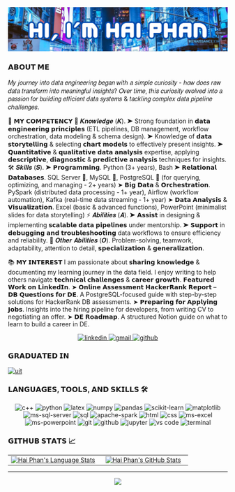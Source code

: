 <img src="./banner.png" alt="name banner" />

### 𝗔𝗕𝗢𝗨𝗧 𝗠𝗘

𝑀𝑦 𝑗𝑜𝑢𝑟𝑛𝑒𝑦 𝑖𝑛𝑡𝑜 𝑑𝑎𝑡𝑎 𝑒𝑛𝑔𝑖𝑛𝑒𝑒𝑟𝑖𝑛𝑔 𝑏𝑒𝑔𝑎𝑛 𝑤𝑖𝑡ℎ 𝑎 𝑠𝑖𝑚𝑝𝑙𝑒 𝑐𝑢𝑟𝑖𝑜𝑠𝑖𝑡𝑦 - ℎ𝑜𝑤 𝑑𝑜𝑒𝑠 𝑟𝑎𝑤 𝑑𝑎𝑡𝑎 𝑡𝑟𝑎𝑛𝑠𝑓𝑜𝑟𝑚 𝑖𝑛𝑡𝑜 𝑚𝑒𝑎𝑛𝑖𝑛𝑔𝑓𝑢𝑙 𝑖𝑛𝑠𝑖𝑔ℎ𝑡𝑠? 𝑂𝑣𝑒𝑟 𝑡𝑖𝑚𝑒, 𝑡ℎ𝑖𝑠 𝑐𝑢𝑟𝑖𝑜𝑠𝑖𝑡𝑦 𝑒𝑣𝑜𝑙𝑣𝑒𝑑 𝑖𝑛𝑡𝑜 𝑎 𝑝𝑎𝑠𝑠𝑖𝑜𝑛 𝑓𝑜𝑟 𝑏𝑢𝑖𝑙𝑑𝑖𝑛𝑔 𝑒𝑓𝑓𝑖𝑐𝑖𝑒𝑛𝑡 𝑑𝑎𝑡𝑎 𝑠𝑦𝑠𝑡𝑒𝑚𝑠 & 𝑡𝑎𝑐𝑘𝑙𝑖𝑛𝑔 𝑐𝑜𝑚𝑝𝑙𝑒𝑥 𝑑𝑎𝑡𝑎 𝑝𝑖𝑝𝑒𝑙𝑖𝑛𝑒 𝑐ℎ𝑎𝑙𝑙𝑒𝑛𝑔𝑒𝑠.

🚀 𝗠𝗬 𝗖𝗢𝗠𝗣𝗘𝗧𝗘𝗡𝗖𝗬
🧠 𝑲𝒏𝒐𝒘𝒍𝒆𝒅𝒈𝒆 (𝑲).
➤ Strong foundation in 𝗱𝗮𝘁𝗮 𝗲𝗻𝗴𝗶𝗻𝗲𝗲𝗿𝗶𝗻𝗴 𝗽𝗿𝗶𝗻𝗰𝗶𝗽𝗹𝗲𝘀 (ETL pipelines, DB management, workflow orchestration, data modeling & schema design).
➤ Knowledge of 𝗱𝗮𝘁𝗮 𝘀𝘁𝗼𝗿𝘆𝘁𝗲𝗹𝗹𝗶𝗻𝗴 & selecting 𝗰𝗵𝗮𝗿𝘁 𝗺𝗼𝗱𝗲𝗹𝘀 to effectively present insights.
➤ 𝗤𝘂𝗮𝗻𝘁𝗶𝘁𝗮𝘁𝗶𝘃𝗲 & 𝗾𝘂𝗮𝗹𝗶𝘁𝗮𝘁𝗶𝘃𝗲 𝗱𝗮𝘁𝗮 𝗮𝗻𝗮𝗹𝘆𝘀𝗶𝘀 expertise, applying 𝗱𝗲𝘀𝗰𝗿𝗶𝗽𝘁𝗶𝘃𝗲, 𝗱𝗶𝗮𝗴𝗻𝗼𝘀𝘁𝗶𝗰 & 𝗽𝗿𝗲𝗱𝗶𝗰𝘁𝗶𝘃𝗲 𝗮𝗻𝗮𝗹𝘆𝘀𝗶𝘀 techniques for insights.
🛠 𝑺𝒌𝒊𝒍𝒍𝒔 (𝑺).
➤ 𝗣𝗿𝗼𝗴𝗿𝗮𝗺𝗺𝗶𝗻𝗴. Python (3+ years), Bash
➤ 𝗥𝗲𝗹𝗮𝘁𝗶𝗼𝗻𝗮𝗹 𝗗𝗮𝘁𝗮𝗯𝗮𝘀𝗲𝘀. SQL Server 🏢, MySQL 🐬, PostgreSQL 🐘 (for querying, optimizing, and managing - 2+ years)
➤ 𝗕𝗶𝗴 𝗗𝗮𝘁𝗮 & 𝗢𝗿𝗰𝗵𝗲𝘀𝘁𝗿𝗮𝘁𝗶𝗼𝗻. PySpark (distributed data processing - 1+ year), Airflow (workflow automation), Kafka (real-time data streaming - 1+ year)
➤ 𝗗𝗮𝘁𝗮 𝗔𝗻𝗮𝗹𝘆𝘀𝗶𝘀 & 𝗩𝗶𝘀𝘂𝗮𝗹𝗶𝘇𝗮𝘁𝗶𝗼𝗻. Excel (basic & advanced functions), PowerPoint (minimalist slides for data storytelling)
⚡ 𝑨𝒃𝒊𝒍𝒊𝒕𝒊𝒆𝒔 (𝑨).
➤ 𝗔𝘀𝘀𝗶𝘀𝘁 in designing & implementing 𝘀𝗰𝗮𝗹𝗮𝗯𝗹𝗲 𝗱𝗮𝘁𝗮 𝗽𝗶𝗽𝗲𝗹𝗶𝗻𝗲𝘀 under mentorship.
➤ 𝗦𝘂𝗽𝗽𝗼𝗿𝘁 in 𝗱𝗲𝗯𝘂𝗴𝗴𝗶𝗻𝗴 𝗮𝗻𝗱 𝘁𝗿𝗼𝘂𝗯𝗹𝗲𝘀𝗵𝗼𝗼𝘁𝗶𝗻𝗴 data workflows to ensure efficiency and reliability.
📌 𝑶𝒕𝒉𝒆𝒓 𝑨𝒃𝒊𝒍𝒊𝒕𝒊𝒆𝒔 (𝑶). Problem-solving, teamwork, adaptability, attention to detail, 𝘀𝗽𝗲𝗰𝗶𝗮𝗹𝗶𝘇𝗮𝘁𝗶𝗼𝗻 & 𝗴𝗲𝗻𝗲𝗿𝗮𝗹𝗶𝘇𝗮𝘁𝗶𝗼𝗻.

📚 𝗠𝗬 𝗜𝗡𝗧𝗘𝗥𝗘𝗦𝗧
I am passionate about 𝘀𝗵𝗮𝗿𝗶𝗻𝗴 𝗸𝗻𝗼𝘄𝗹𝗲𝗱𝗴𝗲 & documenting my learning journey in the data field. I enjoy writing to help others navigate 𝘁𝗲𝗰𝗵𝗻𝗶𝗰𝗮𝗹 𝗰𝗵𝗮𝗹𝗹𝗲𝗻𝗴𝗲𝘀 & 𝗰𝗮𝗿𝗲𝗲𝗿 𝗴𝗿𝗼𝘄𝘁𝗵.
𝗙𝗲𝗮𝘁𝘂𝗿𝗲𝗱 𝗪𝗼𝗿𝗸 𝗼𝗻 𝗟𝗶𝗻𝗸𝗲𝗱𝗜𝗻.
➤ 𝗢𝗻𝗹𝗶𝗻𝗲 𝗔𝘀𝘀𝗲𝘀𝘀𝗺𝗲𝗻𝘁 𝗛𝗮𝗰𝗸𝗲𝗿𝗥𝗮𝗻𝗸 𝗥𝗲𝗽𝗼𝗿𝘁 – 𝗗𝗕 𝗤𝘂𝗲𝘀𝘁𝗶𝗼𝗻𝘀 𝗳𝗼𝗿 𝗗𝗘. A PostgreSQL-focused guide with step-by-step solutions for HackerRank DB assessments.
➤ 𝗣𝗿𝗲𝗽𝗮𝗿𝗶𝗻𝗴 𝗳𝗼𝗿 𝗔𝗽𝗽𝗹𝘆𝗶𝗻𝗴 𝗝𝗼𝗯𝘀. Insights into the hiring pipeline for developers, from writing CV to negotiating an offer.
➤ 𝗗𝗘 𝗥𝗼𝗮𝗱𝗺𝗮𝗽. A structured Notion guide on what to learn to build a career in DE.

<div align="center">
<a href="https://www.linkedin.com/in/haiphan24112000">
<img src="https://img.shields.io/badge/Linkedin-0A66C2?style=for-the-badge&logo=linkedin&logoColor=white" alt="linkedin" />
</a>
<a href="mailto:phanthanhhai2411@gmail.com">
<img src="https://img.shields.io/badge/email%20-EA4335?style=for-the-badge&logo=gmail&logoColor=white" alt="gmail" />
</a>
<a href="https://github.com/haiphan2000">
<img src="https://img.shields.io/badge/github%20-black?style=for-the-badge&logo=github&logoColor=white" alt="github" />
</a>
</div>

### 𝗚𝗥𝗔𝗗𝗨𝗔𝗧𝗘𝗗 𝗜𝗡
[![uit](https://svg.bookmark.style/api?url=https://uit.edu.vn/&mode=light&style=horizontal)](https://uit.edu.vn)

### 𝗟𝗔𝗡𝗚𝗨𝗔𝗚𝗘𝗦, 𝗧𝗢𝗢𝗟𝗦, 𝗔𝗡𝗗 𝗦𝗞𝗜𝗟𝗟𝗦 🛠
<div align="center">
<img src="https://img.shields.io/badge/c++-%2300599C.svg?style=for-the-badge&logo=c%2B%2B&logoColor=white" alt="c++" />
<img src="https://img.shields.io/badge/python-3776AB?style=for-the-badge&logo=python&logoColor=white" alt="python" />
<img src="https://img.shields.io/badge/latex-%23008080.svg?style=for-the-badge&logo=latex&logoColor=white" alt="latex" />
<img src="https://img.shields.io/badge/numpy-%23013243.svg?style=for-the-badge&logo=microsoft-powerpoint&logoColor=white" alt="numpy" />
<img src="https://img.shields.io/badge/pandas-%23150458.svg?style=for-the-badge&logo=pandas&logoColor=white" alt="pandas" />
<img src="https://img.shields.io/badge/scikit--learn-%23F7931E.svg?style=for-the-badge&logo=scikit-learn&logoColor=white" alt="scikit-learn" />
<img src="https://img.shields.io/badge/matplotlib-306998?style=for-the-badge&logo=Matplotlib&logoColor=white" alt="matplotlib" />
<img src="https://img.shields.io/badge/ms%20sql%20server-CC2927?style=for-the-badge&logo=microsoft%20sql%20server&logoColor=white" alt="ms-sql-server" />
<img src="https://img.shields.io/badge/mysql-407AFC?style=for-the-badge&logo=mysql&logoColor=white" alt="sql" />
<img src="https://img.shields.io/badge/Apache%20Spark-B7472A?style=for-the-badge&logo=apachespark&logoColor=white" alt="apache-spark" />
<img src="https://img.shields.io/badge/HTML-E34F26?style=for-the-badge&logo=html5&logoColor=white" alt="html" />
<img src="https://img.shields.io/badge/css-1572B6?style=for-the-badge&logo=css3&logoColor=white" alt="css" />
<img src="https://img.shields.io/badge/ms%20excel-217346?style=for-the-badge&logo=microsoft-excel&logoColor=white" alt="ms-excel" />
<img src="https://img.shields.io/badge/ms%20powerpoint-B7472A?style=for-the-badge&logo=microsoft-powerpoint&logoColor=white" alt="ms-powerpoint" />
<img src="https://img.shields.io/badge/Git-F05032?style=for-the-badge&logo=git&logoColor=white" alt="git" />
<img src="https://img.shields.io/badge/GitHub-100000?style=for-the-badge&logo=github&logoColor=white" alt="github" />
<img src="https://img.shields.io/badge/jupyter-%23FA0F00.svg?style=for-the-badge&logo=jupyter&logoColor=white" alt="jupyter" />
<img src="https://img.shields.io/badge/vs%20code-007ACC?style=for-the-badge&logo=visual%20studio%20code&logoColor=white" alt="vs code" />
<img src="https://img.shields.io/badge/terminal%20commands-%234D4D4D.svg?style=for-the-badge&logo=windows%20terminal&logoColor=white" alt="terminal" />
</div>

### 𝗚𝗜𝗧𝗛𝗨𝗕 𝗦𝗧𝗔𝗧𝗦 📈
<div align="center">
  <table width="100%">
    <tbody>
      <tr>
        <td width="50%" style="border: none !important;">
        <div align="center" width="100%">
          <a href="https://github.com/haiphan2000">
            <img src="https://github-readme-stats.vercel.app/api/top-langs/?username=haiphan2000&hide=ruby&layout=compact&hide_border=true&langs_count=6" alt="Hai Phan's Language Stats" vertical-align="middle"/>
          </a>
        </div>
        </td>
        <td width="50%" style="border: none !important;">
        <div align="center" width="100%">
          <a href="https://github.com/haiphan2000">
            <!-- <img src="https://awesome-github-stats.azurewebsites.net/user-stats/haiphan2000?cardType=github&theme=github" alt="Hai Phan's GitHub Stats" /> -->
            <img src="https://github-readme-stats.vercel.app/api?username=haiphan2000&show_icons=true&hide=stars&hide_border=true" alt="Hai Phan's GitHub Stats" vertical-align="middle"/>
          </a>
        </div>
        </td>
      </tr>
    </tbody>
  <table>
<div>

---

<div align='center'>

![](https://komarev.com/ghpvc/?username=haiphan2000&label=Profile+Views)

</div>
